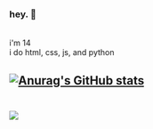 ### hey. 👋
<br>
i'm 14
<br>
i do html, css, js, and python
<br>


[![Anurag's GitHub stats](https://github-readme-stats.vercel.app/api?username=v8f)](https://github.com/anuraghazra/github-readme-stats)
<br>
<br>
--- 
![](https://komarev.com/ghpvc/?username=v8f&color=green)
<br>
<br>
